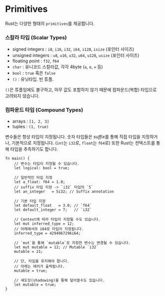 # Primitives

Rust는 다양한 형태의 `primitives`를 제공합니다.

### 스칼라 타입 (Scalar Types)
- signed integers : `i8`, `i16`, `i32`, `i64`, `i128`, `isize` (포인터 사이즈)
- unsigned integers : `u8`, `u16`, `u32`, `u64`, `u128`, `usize` (포인터 사이즈)
- floating point : `f32`, `f64`
- `char` : 유니코드 스칼라값, 각각 4byte (`a`, `α`, `∞` 등)
- `bool` : `true` 혹은 `false`
- `()` : 유닛타입. 빈 튜플.

`()`은 튜플임에도 불구하고, 아무 값도 포함하지 않기 때문에 컴파운드(복합) 타입으로 고려되지 않습니다.

### 컴파운드 타입 (Compound Types)

- arrays : `[1, 2, 3]`
- tuples : `(1, true)`

변수들은 항상 타입이 지정됩니다. 숫자 타입들은 *suffix*를 통해 직접 타입을 지정하거나, 기본적으로 지정됩니다. (`int`는 `i32`로, `float`는 `f64`로) 또한 Rust는 컨텍스트를 통해 타입을 추측하기도 합니다.

```rust,editable
fn main() {
    // 변수는 타입이 지정될 수 있습니다.
    let logical: bool = true;

    // 일반적인 타입 지정
    let a_float: f64 = 1.0;
    // suffix 타입 지정 -> `i32` 타입의 `5`
    let an_integer   = 5i32; // Suffix annotation

    // 기본 타입 지정
    let default_float   = 3.0; // `f64`
    let default_integer = 7;   // `i32`
    
    // Context에 따라 타입이 지정될 수도 있습니다. 
    let mut inferred_type = 12; 
    // 아래에서의 i64로 타입이 지정됩니다.
    inferred_type = 4294967296i64;
    
    // `mut`을 통해 `mutable`로 지정한 변수는 변경될 수 있습니다.
    let mut mutable = 12; // Mutable `i32`
    mutable = 21;
    
    // 단, 타입을 유지해야 합니다.
    // 아래는 에러가 출력됩니다.
    mutable = true;
    
    // 섀도잉(shadowing)을 통해 덮어쓸수도 있습니다.
    let mutable = true;
}

```